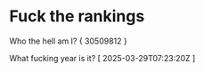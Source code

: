 # Fuck the rankings

Who the hell am I?
{ 30509812 }

What fucking year is it?
[ 2025-03-29T07:23:20Z ]
